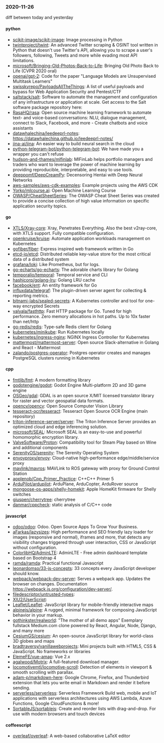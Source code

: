 ### 2020-11-26
diff between today and yesterday

#### python
* [scikit-image/scikit-image](https://github.com/scikit-image/scikit-image): Image processing in Python
* [twintproject/twint](https://github.com/twintproject/twint): An advanced Twitter scraping & OSINT tool written in Python that doesn't use Twitter's API, allowing you to scrape a user's followers, following, Tweets and more while evading most API limitations.
* [microsoft/Bringing-Old-Photos-Back-to-Life](https://github.com/microsoft/Bringing-Old-Photos-Back-to-Life): Bringing Old Photo Back to Life (CVPR 2020 oral)
* [openai/gpt-2](https://github.com/openai/gpt-2): Code for the paper "Language Models are Unsupervised Multitask Learners"
* [swisskyrepo/PayloadsAllTheThings](https://github.com/swisskyrepo/PayloadsAllTheThings): A list of useful payloads and bypass for Web Application Security and Pentest/CTF
* [saltstack/salt](https://github.com/saltstack/salt): Software to automate the management and configuration of any infrastructure or application at scale. Get access to the Salt software package repository here:
* [RasaHQ/rasa](https://github.com/RasaHQ/rasa):  Open source machine learning framework to automate text- and voice-based conversations: NLU, dialogue management, connect to Slack, Facebook, and more - Create chatbots and voice assistants
* [datawhalechina/leedeeprl-notes](https://github.com/datawhalechina/leedeeprl-notes): https://datawhalechina.github.io/leedeeprl-notes/
* [jina-ai/jina](https://github.com/jina-ai/jina): An easier way to build neural search in the cloud
* [python-telegram-bot/python-telegram-bot](https://github.com/python-telegram-bot/python-telegram-bot): We have made you a wrapper you can't refuse
* [hudson-and-thames/mlfinlab](https://github.com/hudson-and-thames/mlfinlab): MlFinLab helps portfolio managers and traders who want to leverage the power of machine learning by providing reproducible, interpretable, and easy to use tools.
* [deeppomf/DeepCreamPy](https://github.com/deeppomf/DeepCreamPy): Decensoring Hentai with Deep Neural Networks
* [aws-samples/aws-cdk-examples](https://github.com/aws-samples/aws-cdk-examples): Example projects using the AWS CDK
* [Yorko/mlcourse.ai](https://github.com/Yorko/mlcourse.ai): Open Machine Learning Course
* [OWASP/CheatSheetSeries](https://github.com/OWASP/CheatSheetSeries): The OWASP Cheat Sheet Series was created to provide a concise collection of high value information on specific application security topics.

#### go
* [XTLS/Xray-core](https://github.com/XTLS/Xray-core): Xray, Penetrates Everything. Also the best v2ray-core, with XTLS support. Fully compatible configuration.
* [openkruise/kruise](https://github.com/openkruise/kruise): Automate application workloads management on Kubernetes
* [gofiber/fiber](https://github.com/gofiber/fiber):  Express inspired web framework written in Go
* [etcd-io/etcd](https://github.com/etcd-io/etcd): Distributed reliable key-value store for the most critical data of a distributed system
* [grafana/loki](https://github.com/grafana/loki): Like Prometheus, but for logs.
* [go-echarts/go-echarts](https://github.com/go-echarts/go-echarts):  The adorable charts library for Golang
* [temporalio/temporal](https://github.com/temporalio/temporal): Temporal service and CLI
* [hashicorp/golang-lru](https://github.com/hashicorp/golang-lru): Golang LRU cache
* [facebook/ent](https://github.com/facebook/ent): An entity framework for Go
* [influxdata/telegraf](https://github.com/influxdata/telegraf): The plugin-driven server agent for collecting & reporting metrics.
* [bitnami-labs/sealed-secrets](https://github.com/bitnami-labs/sealed-secrets): A Kubernetes controller and tool for one-way encrypted Secrets
* [valyala/fasthttp](https://github.com/valyala/fasthttp): Fast HTTP package for Go. Tuned for high performance. Zero memory allocations in hot paths. Up to 10x faster than net/http
* [go-redis/redis](https://github.com/go-redis/redis): Type-safe Redis client for Golang
* [kubernetes/minikube](https://github.com/kubernetes/minikube): Run Kubernetes locally
* [kubernetes/ingress-nginx](https://github.com/kubernetes/ingress-nginx): NGINX Ingress Controller for Kubernetes
* [mattermost/mattermost-server](https://github.com/mattermost/mattermost-server): Open source Slack-alternative in Golang and React - Mattermost
* [zalando/postgres-operator](https://github.com/zalando/postgres-operator): Postgres operator creates and manages PostgreSQL clusters running in Kubernetes

#### cpp
* [fmtlib/fmt](https://github.com/fmtlib/fmt): A modern formatting library
* [godotengine/godot](https://github.com/godotengine/godot): Godot Engine  Multi-platform 2D and 3D game engine
* [OSGeo/gdal](https://github.com/OSGeo/gdal): GDAL is an open source X/MIT licensed translator library for raster and vector geospatial data formats.
* [opencv/opencv](https://github.com/opencv/opencv): Open Source Computer Vision Library
* [tesseract-ocr/tesseract](https://github.com/tesseract-ocr/tesseract): Tesseract Open Source OCR Engine (main repository)
* [triton-inference-server/server](https://github.com/triton-inference-server/server): The Triton Inference Server provides an optimized cloud and edge inferencing solution.
* [microsoft/SEAL](https://github.com/microsoft/SEAL): Microsoft SEAL is an easy-to-use and powerful homomorphic encryption library.
* [ValveSoftware/Proton](https://github.com/ValveSoftware/Proton): Compatibility tool for Steam Play based on Wine and additional components
* [SerenityOS/serenity](https://github.com/SerenityOS/serenity): The Serenity Operating System 
* [envoyproxy/envoy](https://github.com/envoyproxy/envoy): Cloud-native high-performance edge/middle/service proxy
* [mavlink/mavros](https://github.com/mavlink/mavros): MAVLink to ROS gateway with proxy for Ground Control Station
* [applenob/Cpp_Primer_Practice](https://github.com/applenob/Cpp_Primer_Practice): C++C++ Primer 5
* [ArduPilot/ardupilot](https://github.com/ArduPilot/ardupilot): ArduPlane, ArduCopter, ArduRover source
* [mongoose-os-apps/shelly-homekit](https://github.com/mongoose-os-apps/shelly-homekit): Apple HomeKit firmware for Shelly switches
* [giuspen/cherrytree](https://github.com/giuspen/cherrytree): cherrytree
* [danmar/cppcheck](https://github.com/danmar/cppcheck): static analysis of C/C++ code

#### javascript
* [odoo/odoo](https://github.com/odoo/odoo): Odoo. Open Source Apps To Grow Your Business.
* [aFarkas/lazysizes](https://github.com/aFarkas/lazysizes): High performance and SEO friendly lazy loader for images (responsive and normal), iframes and more, that detects any visibility changes triggered through user interaction, CSS or JavaScript without configuration.
* [ColorlibHQ/AdminLTE](https://github.com/ColorlibHQ/AdminLTE): AdminLTE - Free admin dashboard template based on Bootstrap 4
* [ramda/ramda](https://github.com/ramda/ramda):  Practical functional Javascript
* [leonardomso/33-js-concepts](https://github.com/leonardomso/33-js-concepts):  33 concepts every JavaScript developer should know.
* [webpack/webpack-dev-server](https://github.com/webpack/webpack-dev-server): Serves a webpack app. Updates the browser on changes. Documentation https://webpack.js.org/configuration/dev-server/.
* [filedescriptor/untrusted-types](https://github.com/filedescriptor/untrusted-types): 
* [XIU2/UserScript](https://github.com/XIU2/UserScript):   
* [Leaflet/Leaflet](https://github.com/Leaflet/Leaflet):  JavaScript library for mobile-friendly interactive maps
* [alpinejs/alpine](https://github.com/alpinejs/alpine): A rugged, minimal framework for composing JavaScript behavior in your markup.
* [gothinkster/realworld](https://github.com/gothinkster/realworld): "The mother of all demo apps"  Exemplary fullstack Medium.com clone powered by React, Angular, Node, Django, and many more 
* [CesiumGS/cesium](https://github.com/CesiumGS/cesium): An open-source JavaScript library for world-class 3D globes and maps 
* [bradtraversy/vanillawebprojects](https://github.com/bradtraversy/vanillawebprojects): Mini projects built with HTML5, CSS & JavaScript. No frameworks or libraries
* [ElemeFE/vue-amap](https://github.com/ElemeFE/vue-amap):   Vue 2.x 
* [agalwood/Motrix](https://github.com/agalwood/Motrix): A full-featured download manager.
* [locomotivemtl/locomotive-scroll](https://github.com/locomotivemtl/locomotive-scroll):  Detection of elements in viewport & smooth scrolling with parallax.
* [adam-p/markdown-here](https://github.com/adam-p/markdown-here): Google Chrome, Firefox, and Thunderbird extension that lets you write email in Markdown and render it before sending.
* [serverless/serverless](https://github.com/serverless/serverless):  Serverless Framework  Build web, mobile and IoT applications with serverless architectures using AWS Lambda, Azure Functions, Google CloudFunctions & more! 
* [SortableJS/sortablejs](https://github.com/SortableJS/sortablejs): Create and reorder lists with drag-and-drop. For use with modern browsers and touch devices

#### coffeescript
* [overleaf/overleaf](https://github.com/overleaf/overleaf): A web-based collaborative LaTeX editor
